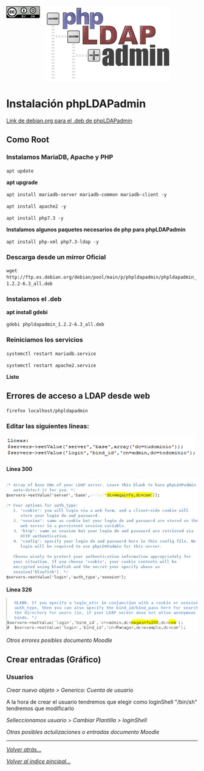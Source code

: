 <img src="../../imagenes/MI-LICENCIA88x31.png" style="float: left; margin-right: 10px;" />

<img src="../../imagenes/logoPhpldap.png" />

# Instalación phpLDAPadmin
[Link de debian.org para el .deb de phpLDAPadmin](https://packages.debian.org/sid/all/phpldapadmin/download)
## Como Root

### Instalamos MariaDB, Apache y PHP

``apt update``

**apt upgrade**

``apt install mariadb-server mariadb-common mariadb-client -y``

``apt install apache2 -y``

``apt install php7.3 -y``

**Instalamos algunos paquetes necesarios de php para phpLDAPadmin**

``apt install php-xml php7.3-ldap -y``

### Descarga desde un mirror Oficial

``wget http://ftp.es.debian.org/debian/pool/main/p/phpldapadmin/phpldapadmin_1.2.2-6.3_all.deb``

### Instalamos el .deb

**apt install gdebi**
  
``gdebi phpldapadmin_1.2.2-6.3_all.deb``

### Reiniciamos los servicios

``systemctl restart mariadb.service ``

``systemctl restart apache2.service ``

**Listo**

## Errores de acceso a LDAP  desde web

``firefox localhost/phpldapadmin``

### Editar las siguientes líneas:

![lineas](../../imagenes/phpldapadmin.png)

**Línea 300**

![Conexion2](../../imagenes/phpldapadmin2.png)

**Línea 326**

![Conexion3](../../imagenes/phpldapadmin3.png)

*Otros errores posibles documento Moodle*

## Crear entradas (Gráfico)

### Usuarios

*Crear nuevo objeto > Generico: Cuenta de usuario*

A la hora de crear el usuario tendremos que elegir como loginShell "/bin/sh" tendremos que modificarlo

*Selleccionamos usuario > Cambiar Plantilla > loginShell*

*Otras posibles actulizaciones o entradas documento Moodle*
_________________________________________________
*[Volver atrás...](../README.md)*

*[Volver al indice pincipal...](../../README.md)*